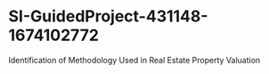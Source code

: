 # SI-GuidedProject-431148-1674102772
Identification of Methodology Used in Real Estate Property Valuation
